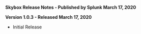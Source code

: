**Skybox Release Notes - Published by Splunk March 17, 2020**


**Version 1.0.3 - Released March 17, 2020**

* Initial Release
